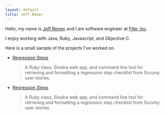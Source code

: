 ```yaml
---
layout: default
title: Jeff Remer
---
```


Hello, my name is <a href="http://jeffremer.com" title="Jeff Remer">Jeff Remer</a> and I am software engineer at <a href="http://flite.com" title="Flite, Inc.">Flite, Inc</a>.

I enjoy working with Java, Ruby, Javascript, and Objective C.
		
Here is a small sample of the projects I've worked on.

* [Regression Steps](https://github.com/jeffremer/Regression-Steps)
	> A Ruby class, Sinatra web app, and command line tool for retrieving and formatting a regression step checklist from Scrumy user stories.
* [Regression Steps](https://github.com/jeffremer/Regression-Steps)
	> A Ruby class, Sinatra web app, and command line tool for retrieving and formatting a regression step checklist from Scrumy user stories.
	